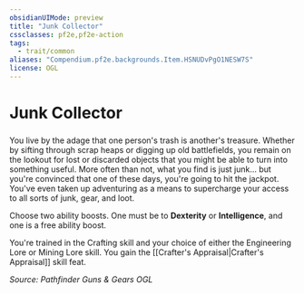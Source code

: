 ```yaml
---
obsidianUIMode: preview
title: "Junk Collector"
cssclasses: pf2e,pf2e-action
tags:
  - trait/common
aliases: "Compendium.pf2e.backgrounds.Item.HSNUDvPgO1NESW7S"
license: OGL
---
```

# Junk Collector

### 






You live by the adage that one person's trash is another's treasure. Whether by sifting through scrap heaps or digging up old battlefields, you remain on the lookout for lost or discarded objects that you might be able to turn into something useful. More often than not, what you find is just junk... but you're convinced that one of these days, you're going to hit the jackpot. You've even taken up adventuring as a means to supercharge your access to all sorts of junk, gear, and loot.

Choose two ability boosts. One must be to **Dexterity** or **Intelligence**, and one is a free ability boost.

You're trained in the Crafting skill and your choice of either the Engineering Lore or Mining Lore skill. You gain the [[Crafter's Appraisal|Crafter's Appraisal]] skill feat.

*Source: Pathfinder Guns & Gears*
*OGL*
